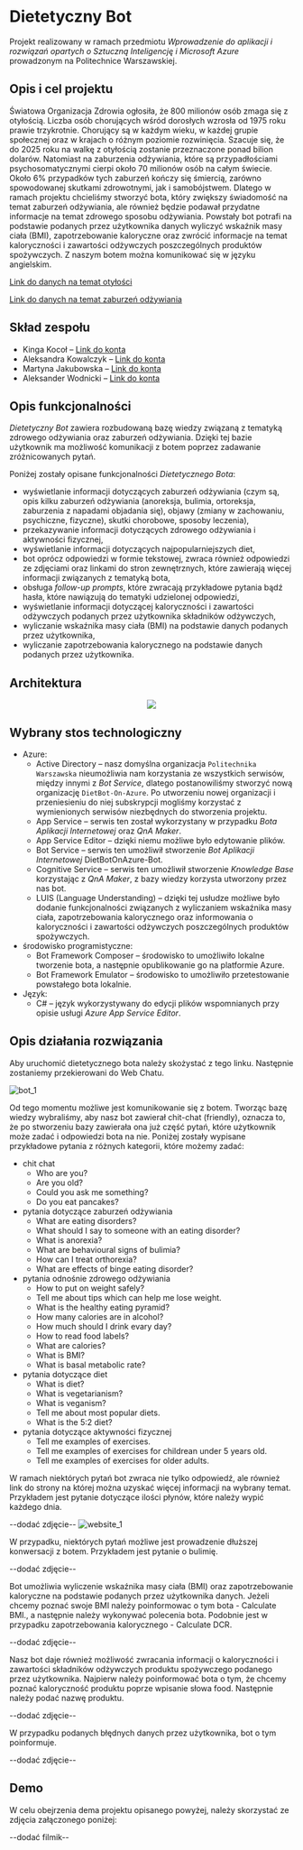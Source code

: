 # Dietetyczny Bot
Projekt realizowany w ramach przedmiotu *Wprowadzenie do aplikacji i rozwiązań opartych o Sztuczną Inteligencję i Microsoft Azure* prowadzonym na Politechnice Warszawskiej.

## Opis i cel projektu
Światowa Organizacja Zdrowia ogłosiła, że 800 milionów osób zmaga się z otyłością. Liczba osób chorujących wśród dorosłych wzrosła od 1975 roku prawie trzykrotnie. Chorujący są w każdym wieku, w każdej grupie społecznej oraz w krajach o różnym poziomie rozwinięcia. Szacuje się, że do 2025 roku na walkę z otyłością zostanie przeznaczone ponad bilion dolarów. Natomiast na zaburzenia odżywiania, które są przypadłościami psychosomatycznymi cierpi około 70 milionów osób na całym świecie. Około 6% przypadków tych zaburzeń kończy się śmiercią, zarówno spowodowanej skutkami zdrowotnymi, jak i samobójstwem. Dlatego w ramach projektu chcieliśmy stworzyć bota, który zwiększy świadomość na temat zaburzeń odżywiania, ale również będzie podawał przydatne informacje na temat zdrowego sposobu odżywiania. Powstały bot potrafi na podstawie podanych przez użytkownika danych wyliczyć wskaźnik masy ciała (BMI), zapotrzebowanie kaloryczne oraz zwrócić informacje na temat kaloryczności i zawartości odżywczych poszczególnych produktów spożywczych. Z naszym botem można komunikować się w języku angielskim.

<a href="https://pulsmedycyny.pl/who-otylosc-to-choroba-ktora-dotyka-800-mln-ludzi-na-swiecie-1110168" target="_blank">Link do danych na temat otyłości</a>

<a href="https://psychologiawpraktyce.pl/artykul/zaburzenia-odzywiania-wsrod-dzieci-i-mlodziezy" target="_blank">Link do danych na temat zaburzeń odżywiania</a>

## Skład zespołu
* Kinga Kocoł – <a href="https://github.com/kingakocol" target="_blank">Link do konta</a>
* Aleksandra Kowalczyk – <a href="https://github.com/Olakow" target="_blank">Link do konta</a>
* Martyna Jakubowska – <a href="https://github.com/mjakubowska" target="_blank">Link do konta</a>
* Aleksander Wodnicki – <a href="https://github.com/AleksanderWodnicki" target="_blank">Link do konta</a>

## Opis funkcjonalności
*Dietetyczny Bot* zawiera rozbudowaną bazę wiedzy związaną z tematyką zdrowego odżywiania oraz zaburzeń odżywiania. Dzięki tej bazie użytkownik ma możliwość komunikacji z botem poprzez zadawanie zróżnicowanych pytań.

Poniżej zostały opisane funkcjonalności *Dietetycznego Bota*:
- wyświetlanie informacji dotyczących zaburzeń odżywiania (czym są, opis kilku zaburzeń odżywiania (anoreksja, bulimia, ortoreksja, zaburzenia z napadami objadania się), objawy (zmiany w zachowaniu, psychiczne, fizyczne), skutki chorobowe, sposoby leczenia),
- przekazywanie informacji dotyczących zdrowego odżywiania i aktywności fizycznej,
- wyświetlanie informacji dotyczących najpopularniejszych diet,
- bot oprócz odpowiedzi w formie tekstowej, zwraca również odpowiedzi ze zdjęciami oraz linkami do stron zewnętrznych, które zawierają więcej informacji związanych z tematyką bota,
- obsługa *follow-up prompts*, które zwracają przykładowe pytania bądź hasła, które nawiązują do tematyki udzielonej odpowiedzi,
- wyświetlanie informacji dotyczącej kaloryczności i zawartości odżywczych podanych przez użytkownika składników odżywczych,
- wyliczanie wskaźnika masy ciała (BMI) na podstawie danych podanych przez użytkownika,
- wyliczanie zapotrzebowania kalorycznego na podstawie danych podanych przez użytkownika.

## Architektura
<p align="center">
  <img src="https://user-images.githubusercontent.com/64069048/144723367-8dfed661-4a9c-414f-b923-1bacd1e96b69.png"/>
</p>

## Wybrany stos technologiczny
- Azure:
  - Active Directory – nasz domyślna organizacja `Politechnika Warszawska` nieumożliwia nam korzystania ze wszystkich serwisów, między innymi z *Bot Service*, dlatego postanowiliśmy stworzyć nową organizację `DietBot-On-Azure`. Po utworzeniu nowej organizacji i przeniesieniu do niej subskrypcji mogliśmy korzystać z wymienionych serwisów niezbędnych do stworzenia projektu.
  - App Service – serwis ten został wykorzystany w przypadku *Bota Aplikacji Internetowej* oraz *QnA Maker*.
  - App Service Editor – dzięki niemu możliwe było edytowanie plików.
  - Bot Service – serwis ten umożliwił stworzenie *Bot Aplikacji Internetowej* DietBotOnAzure-Bot.
  - Cognitive Service – serwis ten umożliwił stworzenie *Knowledge Base* korzystając z *QnA Maker*, z bazy wiedzy korzysta utworzony przez nas bot.
  - LUIS (Language Understanding) – dzięki tej usłudze możliwe było dodanie funkcjonalności związanych z wyliczaniem wskaźnika masy ciała, zapotrzebowania kalorycznego oraz informowania o kaloryczności i zawartości odżywczych poszczególnych produktów spożywczych.
- środowisko programistyczne:
  - Bot Framework Composer – środowisko to umożliwiło lokalne tworzenie bota, a następnie opublikowanie go na platformie Azure.
  - Bot Framework Emulator – środowisko to umożliwiło przetestowanie powstałego bota lokalnie.
- Język:
  - C# – język wykorzystywany do edycji plików wspomnianych przy opisie usługi *Azure App Service Editor*.

## Opis działania rozwiązania
Aby uruchomić dietetycznego bota należy skożystać z tego linku. Następnie zostaniemy przekierowani do Web Chatu.

![bot_1](https://user-images.githubusercontent.com/64069048/144845276-dcf82e16-f600-43b5-ba89-3c316ac0fea6.png)

Od tego momentu możliwe jest komunikowanie się z botem. Tworząc bazę wiedzy wybraliśmy, aby nasz bot zawierał chit-chat (friendly), oznacza to, że po stworzeniu bazy zawierała ona już część pytań, które użytkownik może zadać i odpowiedzi bota na nie. Poniżej zostały wypisane przykładowe pytania z różnych kategorii, które możemy zadać:
- chit chat
  - Who are you?
  - Are you old?
  - Could you ask me something?
  - Do you eat pancakes?
- pytania dotyczące zaburzeń odżywiania
  - What are eating disorders?
  - What should I say to someone with an eating disorder? 
  - What is anorexia?
  - What are behavioural signs of bulimia?
  - How can I treat orthorexia?
  - What are effects of binge eating disorder?
- pytania odnośnie zdrowego odżywiania
  - How to put on weight safely?
  - Tell me about tips which can help me lose weight.
  - What is the healthy eating pyramid?
  - How many calories are in alcohol?
  - How much should I drink evary day?
  - How to read food labels?
  - What are calories?
  - What is BMI?
  - What is basal metabolic rate?
- pytania dotyczące diet
  - What is diet?
  - What is vegetarianism?
  - What is veganism?
  - Tell me about most popular diets.
  - What is the 5:2 diet?
- pytania dotyczące aktywności fizycznej
  - Tell me examples of exercises.
  - Tell me examples of exercises for childrean under 5 years old.
  - Tell me examples of exercises for older adults.

W ramach niektórych pytań bot zwraca nie tylko odpowiedź, ale również link do strony na której można uzyskać więcej informacji na wybrany temat. Przykładem jest pytanie dotyczące ilości płynów, które należy wypić każdego dnia.

--dodać zdjęcie--
![website_1](https://user-images.githubusercontent.com/64069048/144846347-c9c2f40d-dd00-4d05-bb90-448402d70556.png)

W przypadku, niektórych pytań możliwe jest prowadzenie dłuższej konwersacji z botem. Przykładem jest pytanie o bulimię.

--dodać zdjęcie--

Bot umożliwia wyliczenie wskaźnika masy ciała (BMI) oraz zapotrzebowanie kaloryczne na podstawie podanych przez użytkownika danych. Jeżeli chcemy poznać swoje BMI należy poinformowac o tym bota - Calculate BMI., a następnie należy wykonywać polecenia bota. Podobnie jest w przypadku zapotrzebowania kalorycznego - Calculate DCR.

--dodać zdjęcie--

Nasz bot daje również możliwość zwracania informacji o kaloryczności i zawartości składników odżywczych produktu spożywczego podanego przez użytkownika. Najpierw należy poinformować bota o tym, że chcemy poznać kaloryczność produktu poprze wpisanie słowa food. Następnie należy podać nazwę produktu.

--dodać zdjęcie--

W przypadku podanych błędnych danych przez użytkownika, bot o tym poinformuje.

--dodać zdjęcie--

## Demo
W celu obejrzenia dema projektu opisanego powyżej, należy skorzystać ze zdjęcia załączonego poniżej:

--dodać filmik--
